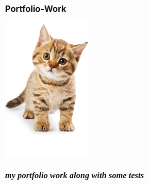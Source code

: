 # Portfolio-Work

<img src="cat.png">
<h1 style="font-family:verdana"><i>my portfolio work along with some tests</i></h1>


